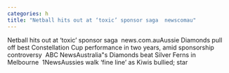 ```yaml
---
categories: h
title: "Netball hits out at ‘toxic’ sponsor saga  newscomau"
---
```

Netball hits out at ‘toxic’ sponsor saga&nbsp;&nbsp;news.com.auAussie Diamonds pull off best Constellation Cup performance in two years, amid sponsorship controversy&nbsp;&nbsp;ABC NewsAustralia"s Diamonds beat Silver Ferns in Melbourne&nbsp;&nbsp;1NewsAussies walk ‘fine line’ as Kiwis bullied; star